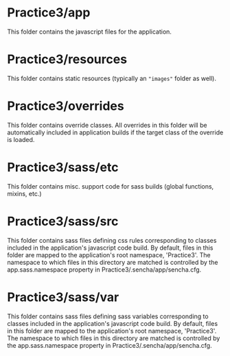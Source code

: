 # Practice3/app

This folder contains the javascript files for the application.

# Practice3/resources

This folder contains static resources (typically an `"images"` folder as well).

# Practice3/overrides

This folder contains override classes. All overrides in this folder will be 
automatically included in application builds if the target class of the override
is loaded.

# Practice3/sass/etc

This folder contains misc. support code for sass builds (global functions, 
mixins, etc.)

# Practice3/sass/src

This folder contains sass files defining css rules corresponding to classes
included in the application's javascript code build.  By default, files in this 
folder are mapped to the application's root namespace, 'Practice3'. The
namespace to which files in this directory are matched is controlled by the
app.sass.namespace property in Practice3/.sencha/app/sencha.cfg. 

# Practice3/sass/var

This folder contains sass files defining sass variables corresponding to classes
included in the application's javascript code build.  By default, files in this 
folder are mapped to the application's root namespace, 'Practice3'. The
namespace to which files in this directory are matched is controlled by the
app.sass.namespace property in Practice3/.sencha/app/sencha.cfg. 

